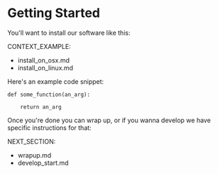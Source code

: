 # Getting Started

You'll want to install our software like this:

CONTEXT_EXAMPLE:

  * install_on_osx.md
  * install_on_linux.md

Here's an example code snippet:

    def some_function(an_arg):

        return an_arg

Once you're done you can wrap up, or if you wanna
develop we have specific instructions for that:

NEXT_SECTION:

  * wrapup.md
  * develop_start.md
